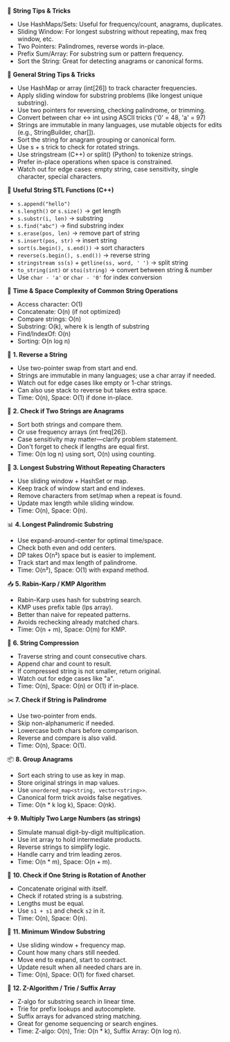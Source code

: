 🧠 **String Tips & Tricks**  
- Use HashMaps/Sets: Useful for frequency/count, anagrams, duplicates.  
- Sliding Window: For longest substring without repeating, max freq window, etc.  
- Two Pointers: Palindromes, reverse words in-place.  
- Prefix Sum/Array: For substring sum or pattern frequency.  
- Sort the String: Great for detecting anagrams or canonical forms.  

🧠 **General String Tips & Tricks**  
- Use HashMap or array (int[26]) to track character frequencies.  
- Apply sliding window for substring problems (like longest unique substring).  
- Use two pointers for reversing, checking palindrome, or trimming.  
- Convert between char ↔ int using ASCII tricks ('0' = 48, 'a' = 97)  
- Strings are immutable in many languages, use mutable objects for edits (e.g., StringBuilder, char[]).  
- Sort the string for anagram grouping or canonical form.  
- Use s + s trick to check for rotated strings.  
- Use stringstream (C++) or split() (Python) to tokenize strings.  
- Prefer in-place operations when space is constrained.  
- Watch out for edge cases: empty string, case sensitivity, single character, special characters.  

🧰 **Useful String STL Functions (C++)**  
- `s.append("hello")`  
- `s.length()` or `s.size()` → get length  
- `s.substr(i, len)` → substring  
- `s.find("abc")` → find substring index  
- `s.erase(pos, len)` → remove part of string  
- `s.insert(pos, str)` → insert string  
- `sort(s.begin(), s.end())` → sort characters  
- `reverse(s.begin(), s.end())` → reverse string  
- `stringstream ss(s)` + `getline(ss, word, ' ')` → split string  
- `to_string(int)` or `stoi(string)` → convert between string & number  
- Use `char - 'a'` or `char - '0'` for index conversion  

🧮 **Time & Space Complexity of Common String Operations**  
- Access character: O(1)  
- Concatenate: O(n) (if not optimized)  
- Compare strings: O(n)  
- Substring: O(k), where k is length of substring  
- Find/IndexOf: O(n)  
- Sorting: O(n log n)  

🔁 **1. Reverse a String**  
- Use two-pointer swap from start and end.  
- Strings are immutable in many languages; use a char array if needed.  
- Watch out for edge cases like empty or 1-char strings.  
- Can also use stack to reverse but takes extra space.  
- Time: O(n), Space: O(1) if done in-place.  

👬 **2. Check if Two Strings are Anagrams**  
- Sort both strings and compare them.  
- Or use frequency arrays (int freq[26]).  
- Case sensitivity may matter—clarify problem statement.  
- Don't forget to check if lengths are equal first.  
- Time: O(n log n) using sort, O(n) using counting.  

🧩 **3. Longest Substring Without Repeating Characters**  
- Use sliding window + HashSet or map.  
- Keep track of window start and end indexes.  
- Remove characters from set/map when a repeat is found.  
- Update max length while sliding window.  
- Time: O(n), Space: O(n).  

📊 **4. Longest Palindromic Substring**  
- Use expand-around-center for optimal time/space.  
- Check both even and odd centers.  
- DP takes O(n²) space but is easier to implement.  
- Track start and max length of palindrome.  
- Time: O(n²), Space: O(1) with expand method.  

📥 **5. Rabin-Karp / KMP Algorithm**  
- Rabin-Karp uses hash for substring search.  
- KMP uses prefix table (lps array).  
- Better than naive for repeated patterns.  
- Avoids rechecking already matched chars.  
- Time: O(n + m), Space: O(m) for KMP.  

🔁 **6. String Compression**  
- Traverse string and count consecutive chars.  
- Append char and count to result.  
- If compressed string is not smaller, return original.  
- Watch out for edge cases like "a".  
- Time: O(n), Space: O(n) or O(1) if in-place.  

✂️ **7. Check if String is Palindrome**  
- Use two-pointer from ends.  
- Skip non-alphanumeric if needed.  
- Lowercase both chars before comparison.  
- Reverse and compare is also valid.  
- Time: O(n), Space: O(1).  

📦 **8. Group Anagrams**  
- Sort each string to use as key in map.  
- Store original strings in map values.  
- Use `unordered_map<string, vector<string>>`.  
- Canonical form trick avoids false negatives.  
- Time: O(n * k log k), Space: O(nk).  

➕ **9. Multiply Two Large Numbers (as strings)**  
- Simulate manual digit-by-digit multiplication.  
- Use int array to hold intermediate products.  
- Reverse strings to simplify logic.  
- Handle carry and trim leading zeros.  
- Time: O(n * m), Space: O(n + m).  

🔄 **10. Check if One String is Rotation of Another**  
- Concatenate original with itself.  
- Check if rotated string is a substring.  
- Lengths must be equal.  
- Use `s1 + s1` and check `s2` in it.  
- Time: O(n), Space: O(n).  

🎯 **11. Minimum Window Substring**  
- Use sliding window + frequency map.  
- Count how many chars still needed.  
- Move end to expand, start to contract.  
- Update result when all needed chars are in.  
- Time: O(n), Space: O(1) for fixed charset.  

💬 **12. Z-Algorithm / Trie / Suffix Array**  
- Z-algo for substring search in linear time.  
- Trie for prefix lookups and autocomplete.  
- Suffix arrays for advanced string matching.  
- Great for genome sequencing or search engines.  
- Time: Z-algo: O(n), Trie: O(n * k), Suffix Array: O(n log n).  

